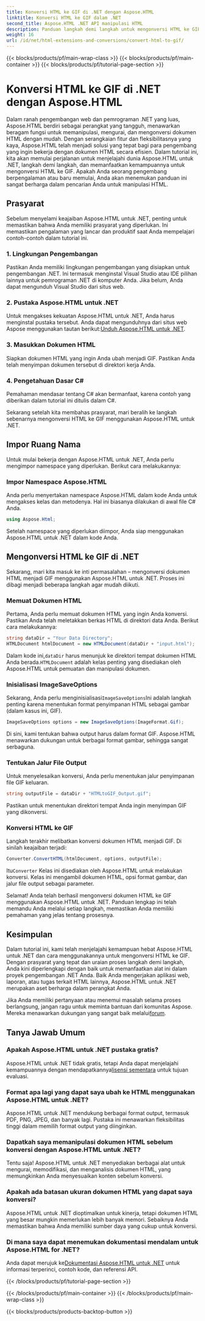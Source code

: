 ```yaml
---
title: Konversi HTML ke GIF di .NET dengan Aspose.HTML
linktitle: Konversi HTML ke GIF dalam .NET
second_title: Aspose.HTML .NET API manipulasi HTML
description: Panduan langkah demi langkah untuk mengonversi HTML ke GIF. Prasyarat, contoh kode, FAQ, dan banyak lagi! Optimalkan manipulasi HTML Anda dengan Aspose.HTML.
weight: 16
url: /id/net/html-extensions-and-conversions/convert-html-to-gif/
---
```


{{< blocks/products/pf/main-wrap-class >}}
{{< blocks/products/pf/main-container >}}
{{< blocks/products/pf/tutorial-page-section >}}

# Konversi HTML ke GIF di .NET dengan Aspose.HTML


Dalam ranah pengembangan web dan pemrograman .NET yang luas, Aspose.HTML berdiri sebagai perangkat yang tangguh, menawarkan beragam fungsi untuk memanipulasi, mengurai, dan mengonversi dokumen HTML dengan mudah. Dengan serangkaian fitur dan fleksibilitasnya yang kaya, Aspose.HTML telah menjadi solusi yang tepat bagi para pengembang yang ingin bekerja dengan dokumen HTML secara efisien. Dalam tutorial ini, kita akan memulai perjalanan untuk menjelajahi dunia Aspose.HTML untuk .NET, langkah demi langkah, dan memanfaatkan kemampuannya untuk mengonversi HTML ke GIF. Apakah Anda seorang pengembang berpengalaman atau baru memulai, Anda akan menemukan panduan ini sangat berharga dalam pencarian Anda untuk manipulasi HTML.

## Prasyarat

Sebelum menyelami keajaiban Aspose.HTML untuk .NET, penting untuk memastikan bahwa Anda memiliki prasyarat yang diperlukan. Ini memastikan pengalaman yang lancar dan produktif saat Anda mempelajari contoh-contoh dalam tutorial ini.

### 1. Lingkungan Pengembangan

Pastikan Anda memiliki lingkungan pengembangan yang disiapkan untuk pengembangan .NET. Ini termasuk menginstal Visual Studio atau IDE pilihan lainnya untuk pemrograman .NET di komputer Anda. Jika belum, Anda dapat mengunduh Visual Studio dari situs web.

### 2. Pustaka Aspose.HTML untuk .NET

 Untuk mengakses kekuatan Aspose.HTML untuk .NET, Anda harus menginstal pustaka tersebut. Anda dapat mengunduhnya dari situs web Aspose menggunakan tautan berikut:[Unduh Aspose.HTML untuk .NET](https://releases.aspose.com/html/net/).

### 3. Masukkan Dokumen HTML

Siapkan dokumen HTML yang ingin Anda ubah menjadi GIF. Pastikan Anda telah menyimpan dokumen tersebut di direktori kerja Anda.

### 4. Pengetahuan Dasar C#

Pemahaman mendasar tentang C# akan bermanfaat, karena contoh yang diberikan dalam tutorial ini ditulis dalam C#.

Sekarang setelah kita membahas prasyarat, mari beralih ke langkah sebenarnya mengonversi HTML ke GIF menggunakan Aspose.HTML untuk .NET.

## Impor Ruang Nama

Untuk mulai bekerja dengan Aspose.HTML untuk .NET, Anda perlu mengimpor namespace yang diperlukan. Berikut cara melakukannya:

### Impor Namespace Aspose.HTML

Anda perlu menyertakan namespace Aspose.HTML dalam kode Anda untuk mengakses kelas dan metodenya. Hal ini biasanya dilakukan di awal file C# Anda.

```csharp
using Aspose.Html;
```

Setelah namespace yang diperlukan diimpor, Anda siap menggunakan Aspose.HTML untuk .NET dalam kode Anda.

## Mengonversi HTML ke GIF di .NET

Sekarang, mari kita masuk ke inti permasalahan – mengonversi dokumen HTML menjadi GIF menggunakan Aspose.HTML untuk .NET. Proses ini dibagi menjadi beberapa langkah agar mudah diikuti.

### Memuat Dokumen HTML

Pertama, Anda perlu memuat dokumen HTML yang ingin Anda konversi. Pastikan Anda telah meletakkan berkas HTML di direktori data Anda. Berikut cara melakukannya:

```csharp
string dataDir = "Your Data Directory";
HTMLDocument htmlDocument = new HTMLDocument(dataDir + "input.html");
```

 Dalam kode ini,`dataDir` harus menunjuk ke direktori tempat dokumen HTML Anda berada.`HTMLDocument` adalah kelas penting yang disediakan oleh Aspose.HTML untuk pemuatan dan manipulasi dokumen.

### Inisialisasi ImageSaveOptions

 Sekarang, Anda perlu menginisialisasi`ImageSaveOptions`Ini adalah langkah penting karena menentukan format penyimpanan HTML sebagai gambar (dalam kasus ini, GIF).

```csharp
ImageSaveOptions options = new ImageSaveOptions(ImageFormat.Gif);
```

Di sini, kami tentukan bahwa output harus dalam format GIF. Aspose.HTML menawarkan dukungan untuk berbagai format gambar, sehingga sangat serbaguna.

### Tentukan Jalur File Output

Untuk menyelesaikan konversi, Anda perlu menentukan jalur penyimpanan file GIF keluaran.

```csharp
string outputFile = dataDir + "HTMLtoGIF_Output.gif";
```

Pastikan untuk menentukan direktori tempat Anda ingin menyimpan GIF yang dikonversi.

### Konversi HTML ke GIF

Langkah terakhir melibatkan konversi dokumen HTML menjadi GIF. Di sinilah keajaiban terjadi:

```csharp
Converter.ConvertHTML(htmlDocument, options, outputFile);
```

 Itu`Converter` Kelas ini disediakan oleh Aspose.HTML untuk melakukan konversi. Kelas ini mengambil dokumen HTML, opsi format gambar, dan jalur file output sebagai parameter.

Selamat! Anda telah berhasil mengonversi dokumen HTML ke GIF menggunakan Aspose.HTML untuk .NET. Panduan lengkap ini telah memandu Anda melalui setiap langkah, memastikan Anda memiliki pemahaman yang jelas tentang prosesnya.

## Kesimpulan

Dalam tutorial ini, kami telah menjelajahi kemampuan hebat Aspose.HTML untuk .NET dan cara menggunakannya untuk mengonversi HTML ke GIF. Dengan prasyarat yang tepat dan uraian proses langkah demi langkah, Anda kini diperlengkapi dengan baik untuk memanfaatkan alat ini dalam proyek pengembangan .NET Anda. Baik Anda mengerjakan aplikasi web, laporan, atau tugas terkait HTML lainnya, Aspose.HTML untuk .NET merupakan aset berharga dalam perangkat Anda.

 Jika Anda memiliki pertanyaan atau menemui masalah selama proses berlangsung, jangan ragu untuk meminta bantuan dari komunitas Aspose. Mereka menawarkan dukungan yang sangat baik melalui[forum](https://forum.aspose.com/).

## Tanya Jawab Umum

### Apakah Aspose.HTML untuk .NET pustaka gratis?
 Aspose.HTML untuk .NET tidak gratis, tetapi Anda dapat menjelajahi kemampuannya dengan mendapatkannya[lisensi sementara](https://purchase.aspose.com/temporary-license/) untuk tujuan evaluasi.

### Format apa lagi yang dapat saya ubah ke HTML menggunakan Aspose.HTML untuk .NET?
Aspose.HTML untuk .NET mendukung berbagai format output, termasuk PDF, PNG, JPEG, dan banyak lagi. Pustaka ini menawarkan fleksibilitas tinggi dalam memilih format output yang diinginkan.

### Dapatkah saya memanipulasi dokumen HTML sebelum konversi dengan Aspose.HTML untuk .NET?
Tentu saja! Aspose.HTML untuk .NET menyediakan berbagai alat untuk mengurai, memodifikasi, dan menganalisis dokumen HTML, yang memungkinkan Anda menyesuaikan konten sebelum konversi.

### Apakah ada batasan ukuran dokumen HTML yang dapat saya konversi?
Aspose.HTML untuk .NET dioptimalkan untuk kinerja, tetapi dokumen HTML yang besar mungkin memerlukan lebih banyak memori. Sebaiknya Anda memastikan bahwa Anda memiliki sumber daya yang cukup untuk konversi.

### Di mana saya dapat menemukan dokumentasi mendalam untuk Aspose.HTML for .NET?
 Anda dapat merujuk ke[Dokumentasi Aspose.HTML untuk .NET](https://reference.aspose.com/html/net/) untuk informasi terperinci, contoh kode, dan referensi API.

{{< /blocks/products/pf/tutorial-page-section >}}

{{< /blocks/products/pf/main-container >}}
{{< /blocks/products/pf/main-wrap-class >}}

{{< blocks/products/products-backtop-button >}}
